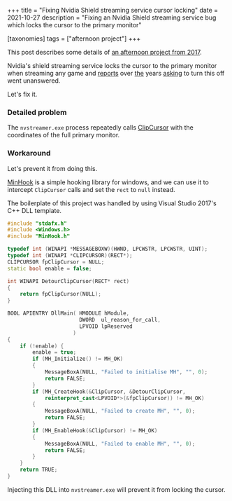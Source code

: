 +++
title = "Fixing Nvidia Shield streaming service cursor locking"
date = 2021-10-27
description = "Fixing an Nvidia Shield streaming service bug which locks the cursor to the primary monitor"

[taxonomies]
tags = ["afternoon project"]
+++

This post describes some details of [an afternoon project from 2017](https://github.com/TransLunarInjection/NoCursorLock/releases "NoCursorLock repository").

Nvidia's shield streaming service locks the cursor to the primary monitor when streaming any game and [reports][r1] over [the][r2] years [asking][r3] to turn this off went unanswered.

Let's fix it.

[r1]: https://www.nvidia.com/en-us/geforce/forums/gamestream/19/277489/can-gamestream-not-lock-the-cursor-to-primary-moni/
[r2]: https://www.nvidia.com/en-us/geforce/forums/gamestream/19/304525/please-disable-cursor-lock-to-single-display/
[r3]: https://www.nvidia.com/en-us/geforce/forums/gamestream/19/464574/disable-cursor-lock/

### Detailed problem

The `nvstreamer.exe` process repeatedly calls [ClipCursor](https://docs.microsoft.com/en-us/windows/win32/api/winuser/nf-winuser-clipcursor) with the coordinates of the full primary monitor.

### Workaround

Let's prevent it from doing this.

[MinHook](https://github.com/TsudaKageyu/minhook) is a simple hooking library for windows, and we can use it to intercept `ClipCursor` calls and set the `rect` to `null` instead.

The boilerplate of this project was handled by using Visual Studio 2017's C++ DLL template.

```cpp
#include "stdafx.h"
#include <Windows.h>
#include "MinHook.h"

typedef int (WINAPI *MESSAGEBOXW)(HWND, LPCWSTR, LPCWSTR, UINT);
typedef int (WINAPI *CLIPCURSOR)(RECT*);
CLIPCURSOR fpClipCursor = NULL;
static bool enable = false;

int WINAPI DetourClipCursor(RECT* rect)
{
	return fpClipCursor(NULL);
}

BOOL APIENTRY DllMain( HMODULE hModule,
                       DWORD  ul_reason_for_call,
                       LPVOID lpReserved
					 )
{
	if (!enable) {
		enable = true;
		if (MH_Initialize() != MH_OK)
		{
			MessageBoxA(NULL, "Failed to initialise MH", "", 0);
			return FALSE;
		}
		if (MH_CreateHook(&ClipCursor, &DetourClipCursor,
			reinterpret_cast<LPVOID*>(&fpClipCursor)) != MH_OK)
		{
			MessageBoxA(NULL, "Failed to create MH", "", 0);
			return FALSE;
		}
		if (MH_EnableHook(&ClipCursor) != MH_OK)
		{
			MessageBoxA(NULL, "Failed to enable MH", "", 0);
			return FALSE;
		}
	}
	return TRUE;
}
```

Injecting this DLL into `nvstreamer.exe` will prevent it from locking the cursor.
